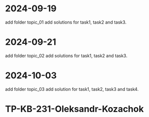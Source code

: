 # 2024-09-19
add folder topic_01
add solutions for task1, task2 and task3.

# 2024-09-21
add folder topic_02
add solutions for task1, task2 and task3.

# 2024-10-03
add folder topic_03
add solution for task1, task2, task3 and task4.

# TP-KB-231-Oleksandr-Kozachok